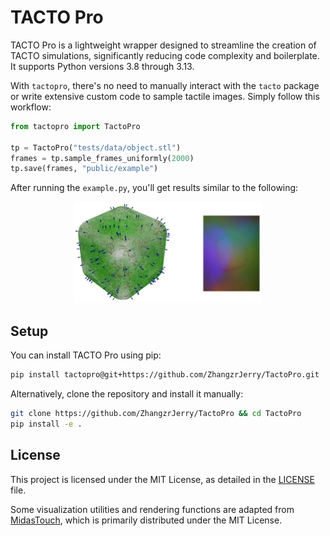 # TACTO Pro

TACTO Pro is a lightweight wrapper designed to streamline the creation of TACTO simulations, significantly reducing code complexity and boilerplate. It supports Python versions 3.8 through 3.13.

With `tactopro`, there's no need to manually interact with the `tacto` package or write extensive custom code to sample tactile images. Simply follow this workflow:

```py
from tactopro import TactoPro

tp = TactoPro("tests/data/object.stl")
frames = tp.sample_frames_uniformly(2000)
tp.save(frames, "public/example")
```

After running the `example.py`, you'll get results similar to the following:

<p align="center"> 
    <img src="./public/image.png" width=60%>
</p>

## Setup

You can install TACTO Pro using pip:

```sh
pip install tactopro@git+https://github.com/ZhangzrJerry/TactoPro.git
```

Alternatively, clone the repository and install it manually:

```sh
git clone https://github.com/ZhangzrJerry/TactoPro && cd TactoPro
pip install -e .
```

## License

This project is licensed under the MIT License, as detailed in the [LICENSE](./LICENSE) file.

Some visualization utilities and rendering functions are adapted from [MidasTouch](https://github.com/facebookresearch/MidasTouch), which is primarily distributed under the MIT License.
